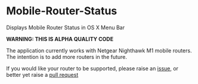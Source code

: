 # Mobile-Router-Status
Displays Mobile Router Status in OS X Menu Bar

**WARNING: THIS IS ALPHA QUALITY CODE**

The application currently works with Netgear Nighthawk M1 mobile routers. The intention is to add more routers in the future.

If you would like your router to be supported, please raise an [issue][issues], or better yet raise a [pull request][pulls]

[issues]: https://github.com/mountain-pass/Mobile-Router-Status/issues
[pulls]: https://github.com/mountain-pass/Mobile-Router-Status/pulls
